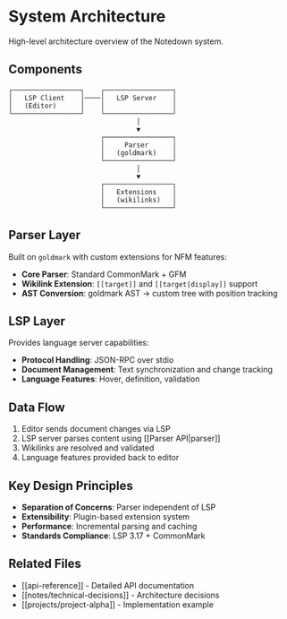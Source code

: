 # System Architecture

High-level architecture overview of the Notedown system.

## Components

```
┌─────────────────┐    ┌─────────────────┐
│   LSP Client    │────│   LSP Server    │
│   (Editor)      │    │                 │
└─────────────────┘    └─────────────────┘
                                │
                                ▼
                       ┌─────────────────┐
                       │     Parser      │
                       │   (goldmark)    │
                       └─────────────────┘
                                │
                                ▼
                       ┌─────────────────┐
                       │   Extensions    │
                       │   (wikilinks)   │
                       └─────────────────┘
```

## Parser Layer

Built on `goldmark` with custom extensions for NFM features:

- **Core Parser**: Standard CommonMark + GFM
- **Wikilink Extension**: `[[target]]` and `[[target|display]]` support
- **AST Conversion**: goldmark AST → custom tree with position tracking

## LSP Layer

Provides language server capabilities:

- **Protocol Handling**: JSON-RPC over stdio
- **Document Management**: Text synchronization and change tracking  
- **Language Features**: Hover, definition, validation

## Data Flow

1. Editor sends document changes via LSP
2. LSP server parses content using [[Parser API|parser]]
3. Wikilinks are resolved and validated
4. Language features provided back to editor

## Key Design Principles

- **Separation of Concerns**: Parser independent of LSP
- **Extensibility**: Plugin-based extension system
- **Performance**: Incremental parsing and caching
- **Standards Compliance**: LSP 3.17 + CommonMark

## Related Files

- [[api-reference]] - Detailed API documentation
- [[notes/technical-decisions]] - Architecture decisions
- [[projects/project-alpha]] - Implementation example